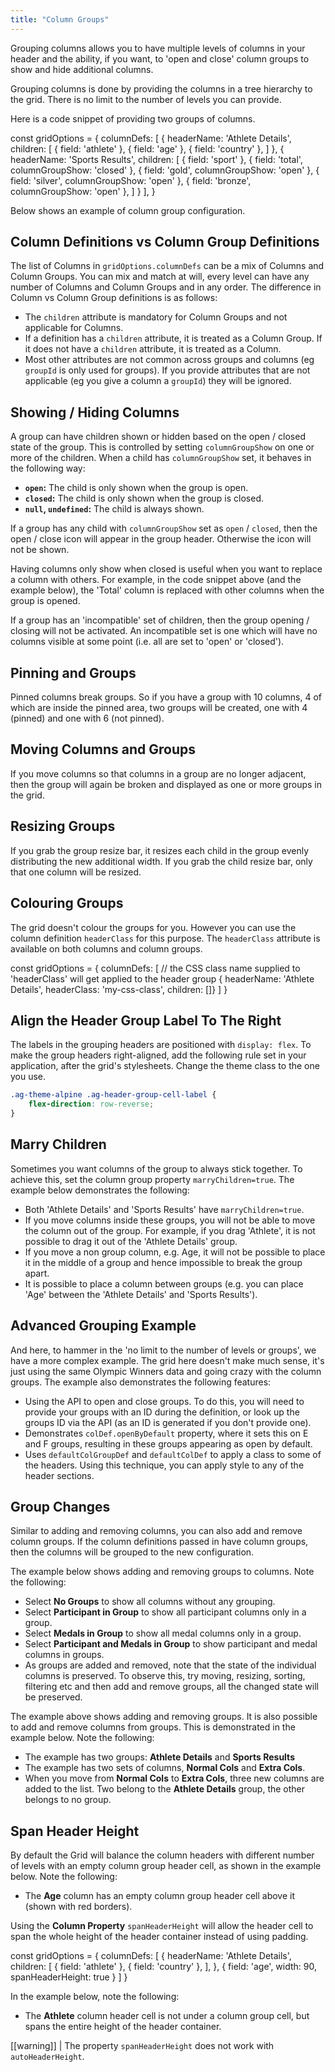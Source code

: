 ```yaml
---
title: "Column Groups"
---
```


Grouping columns allows you to have multiple levels of columns in your header and the ability, if you want, to 'open and close' column groups to show and hide additional columns.

Grouping columns is done by providing the columns in a tree hierarchy to the grid. There is no limit to the number of levels you can provide.

Here is a code snippet of providing two groups of columns.

<snippet>
const gridOptions = {
    columnDefs: [
        {
            headerName: 'Athlete Details',
            children: [
                { field: 'athlete' },
                { field: 'age' },
                { field: 'country' },
            ]
        },
        {
            headerName: 'Sports Results',
            children: [
                { field: 'sport' },
                { field: 'total', columnGroupShow: 'closed' },
                { field: 'gold', columnGroupShow: 'open' },
                { field: 'silver', columnGroupShow: 'open' },
                { field: 'bronze', columnGroupShow: 'open' },
            ]
        }
    ],
}
</snippet>

Below shows an example of column group configuration.

<grid-example title='Basic Grouping' name='basic-grouping' type='generated' options='{ "exampleHeight": 550 }'></grid-example>

## Column Definitions vs Column Group Definitions

The list of Columns in `gridOptions.columnDefs` can be a mix of Columns and Column Groups.
You can mix and match at will, every level can have any number of Columns and Column Groups and in any order.
The difference in Column vs Column Group definitions is as follows:

- The `children` attribute is mandatory for Column Groups and not applicable for Columns.
- If a definition has a `children` attribute, it is treated as a Column Group. If it does not have a `children` attribute, it is treated as a Column.
- Most other attributes are not common across groups and columns (eg `groupId` is only used for groups). If you provide attributes that are not applicable (eg you give a column a `groupId`) they will be ignored.

## Showing / Hiding Columns

A group can have children shown or hidden based on the open / closed state of the group. This is controlled by setting `columnGroupShow` on one or more of the children. When a child has `columnGroupShow` set, it behaves in the following way:

- **`open`:** The child is only shown when the group is open.
- **`closed`:** The child is only shown when the group is closed.
- **`null`, `undefined`:** The child is always shown.

If a group has any child with `columnGroupShow` set as `open` / `closed`, then the open / close icon will appear in the group header. Otherwise the icon will not be shown.

Having columns only show when closed is useful when you want to replace a column with others. For example, in the code snippet above (and the example below), the 'Total' column is replaced with other columns when the group is opened.

If a group has an 'incompatible' set of children, then the group opening / closing will not be activated. An incompatible set is one which will have no columns visible at some point (i.e. all are set to 'open' or 'closed').

## Pinning and Groups

Pinned columns break groups. So if you have a group with 10 columns, 4 of which are inside the pinned area, two groups will be created, one with 4 (pinned) and one with 6 (not pinned).

## Moving Columns and Groups

If you move columns so that columns in a group are no longer adjacent, then the group will again be broken and displayed as one or more groups in the grid.

## Resizing Groups

If you grab the group resize bar, it resizes each child in the group evenly distributing the new additional width. If you grab the child resize bar, only that one column will be resized.

<image-caption src="column-groups/resources/header-resize.jpg" maxwidth="35rem" alt="Header Resize" centered="true"></image-caption>

## Colouring Groups

The grid doesn't colour the groups for you. However you can use the column definition `headerClass` for this purpose. The `headerClass` attribute is available on both columns and column groups.


<snippet suppressFrameworkContext="true">
const gridOptions = {
    columnDefs: [
        // the CSS class name supplied to 'headerClass' will get applied to the header group
        { headerName: 'Athlete Details', headerClass: 'my-css-class', children: []}
    ]
}
</snippet>

## Align the Header Group Label To The Right

The labels in the grouping headers are positioned with `display: flex`. To make the group headers right-aligned, add the following rule set in your application, after the grid's stylesheets. Change the theme class to the one you use.

```css
.ag-theme-alpine .ag-header-group-cell-label {
    flex-direction: row-reverse;
}
```

## Marry Children

Sometimes you want columns of the group to always stick together. To achieve this, set the column group property `marryChildren=true`. The example below demonstrates the following:

- Both 'Athlete Details' and 'Sports Results' have `marryChildren=true`.
- If you move columns inside these groups, you will not be able to move the column out of the group. For example, if you drag 'Athlete', it is not possible to drag it out of the 'Athlete Details' group.
- If you move a non group column, e.g. Age, it will not be possible to place it in the middle of a group and hence impossible to break the group apart.
- It is possible to place a column between groups (e.g. you can place 'Age' between the 'Athlete Details' and 'Sports Results').

<grid-example title='Marry Children' name='marry-children' type='generated' options='{ "exampleHeight": 560 }'></grid-example>

## Advanced Grouping Example

And here, to hammer in the 'no limit to the number of levels or groups', we have a more complex example. The grid here doesn't make much sense, it's just using the same Olympic Winners data and going crazy with the column groups. The example also demonstrates the following features:

- Using the API to open and close groups. To do this, you will need to provide your groups with an ID during the definition, or look up the groups ID via the API (as an ID is generated if you don't provide one).
- Demonstrates `colDef.openByDefault` property, where it sets this on E and F groups, resulting in these groups appearing as open by default.
- Uses `defaultColGroupDef` and `defaultColDef` to apply a class to some of the headers. Using this technique, you can apply style to any of the header sections.

<grid-example title='Advanced Grouping' name='advanced-grouping' type='generated' options='{ "extras": ["fontawesome"], "exampleHeight": 680 }'></grid-example>

## Group Changes

Similar to adding and removing columns, you can also add and remove column groups. If the column definitions passed in have column groups, then the columns will be grouped to the new configuration.

The example below shows adding and removing groups to columns. Note the following:

- Select **No Groups** to show all columns without any grouping.
- Select **Participant in Group** to show all participant columns only in a group.
- Select **Medals in Group** to show all medal columns only in a group.
- Select **Participant and Medals in Group** to show participant and medal columns in groups.
- As groups are added and removed, note that the state of the individual columns is preserved. To observe this, try moving, resizing, sorting, filtering etc and then add and remove groups, all the changed state will be preserved.

<grid-example title='Group Changes' name='group-changes' type='generated'></grid-example>

The example above shows adding and removing groups. It is also possible to add and remove columns from groups. This is demonstrated in the example below. Note the following:

- The example has two groups: **Athlete Details** and **Sports Results**
- The example has two sets of columns, **Normal Cols** and **Extra Cols**.
- When you move from **Normal Cols** to **Extra Cols**, three new columns are added to the list. Two belong to the **Athlete Details** group, the other belongs to no group.

<grid-example title='Group Changes 2' name='group-changes-2' type='generated'></grid-example>

## Span Header Height

By default the Grid will balance the column headers with different number of levels with an empty column group header cell, as shown in the example below. Note the following:

- The **Age** column has an empty column group header cell above it (shown with red borders).

<grid-example title='Padded Header' name='padded-header' type='generated' options='{ "exampleHeight": 300 }'></grid-example>

Using the **Column Property** `spanHeaderHeight` will allow the header cell to span the whole height of the header container instead of using padding.

<snippet>
const gridOptions = {
  columnDefs: [
    {
      headerName: 'Athlete Details',
      children: [
        { field: 'athlete' },
        { field: 'country' },
      ],
    },
    {
      field: 'age',
      width: 90,
      spanHeaderHeight: true
    }
  ]
}
</snippet>

In the example below, note the following: 

- The **Athlete** column header cell is not under a column group cell, but spans the entire height of the header container.

<grid-example title='Span Header Height' name='span-header-height' type='generated' options='{ "exampleHeight": 300 }'></grid-example>

[[warning]]
| The property `spanHeaderHeight`  does not work with `autoHeaderHeight`.